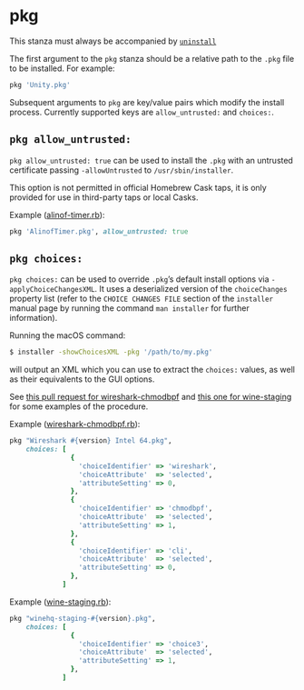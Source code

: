 # pkg

This stanza must always be accompanied by [`uninstall`](uninstall.md)

The first argument to the `pkg` stanza should be a relative path to the `.pkg` file to be installed. For example:

```ruby
pkg 'Unity.pkg'
```

Subsequent arguments to `pkg` are key/value pairs which modify the install process. Currently supported keys are `allow_untrusted:` and `choices:`.

## `pkg allow_untrusted:`

`pkg allow_untrusted: true` can be used to install the `.pkg` with an untrusted certificate passing `-allowUntrusted` to `/usr/sbin/installer`.

This option is not permitted in official Homebrew Cask taps, it is only provided for use in third-party taps or local Casks.

Example ([alinof-timer.rb](https://github.com/Homebrew/homebrew-cask/blob/312ae841f1f1b2ec07f4d88b7dfdd7fbdf8d4f94/Casks/alinof-timer.rb#L10)):

```ruby
pkg 'AlinofTimer.pkg', allow_untrusted: true
```

## `pkg choices:`

`pkg choices:` can be used to override `.pkg`’s default install options via `-applyChoiceChangesXML`. It uses a deserialized version of the `choiceChanges` property list (refer to the `CHOICE CHANGES FILE` section of the `installer` manual page by running the command `man installer` for further information).

Running the  macOS command:

```bash
$ installer -showChoicesXML -pkg '/path/to/my.pkg'
```

will output an XML which you can use to extract the `choices:` values, as well as their equivalents to the GUI options.

See [this pull request for wireshark-chmodbpf](https://github.com/Homebrew/homebrew-cask/pull/26997) and [this one for wine-staging](https://github.com/Homebrew/homebrew-cask/pull/27937) for some examples of the procedure.

Example ([wireshark-chmodbpf.rb](https://github.com/Homebrew/homebrew-cask/blob/f95b8a8306b91fe9da7908b842f4a5fa80f7afe0/Casks/wireshark-chmodbpf.rb#L9#L26)):
```ruby
pkg "Wireshark #{version} Intel 64.pkg",
    choices: [
               {
                 'choiceIdentifier' => 'wireshark',
                 'choiceAttribute'  => 'selected',
                 'attributeSetting' => 0,
               },
               {
                 'choiceIdentifier' => 'chmodbpf',
                 'choiceAttribute'  => 'selected',
                 'attributeSetting' => 1,
               },
               {
                 'choiceIdentifier' => 'cli',
                 'choiceAttribute'  => 'selected',
                 'attributeSetting' => 0,
               },
             ]
```

Example ([wine-staging.rb](https://github.com/Homebrew/homebrew-cask/blob/51b65f6a5a25a7f79af4d372e1a0bf1dc3849251/Casks/wine-staging.rb#L11#L18)):
```ruby
pkg "winehq-staging-#{version}.pkg",
    choices: [
               {
                 'choiceIdentifier' => 'choice3',
                 'choiceAttribute'  => 'selected',
                 'attributeSetting' => 1,
               },
             ]
```

